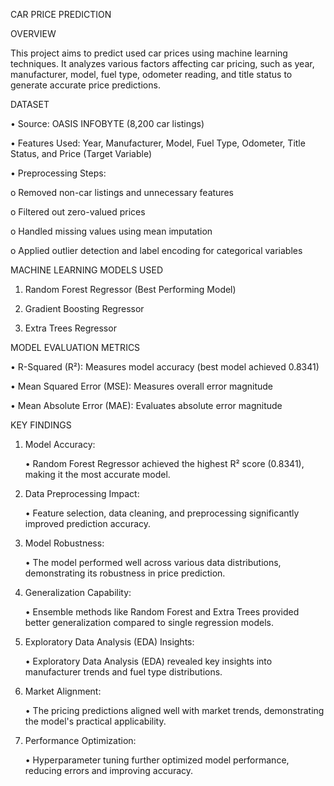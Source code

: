 CAR PRICE PREDICTION

OVERVIEW

This project aims to predict used car prices using machine learning techniques. It analyzes various factors affecting car pricing, such as year, manufacturer, model, fuel type, odometer reading, and title status to generate accurate price predictions.

DATASET

•	Source: OASIS INFOBYTE (8,200 car listings)

•	Features Used: Year, Manufacturer, Model, Fuel Type, Odometer, Title Status, and Price (Target Variable)

•	Preprocessing Steps:

o	Removed non-car listings and unnecessary features

o	Filtered out zero-valued prices

o	Handled missing values using mean imputation

o	Applied outlier detection and label encoding for categorical variables

MACHINE LEARNING MODELS USED

1.	Random Forest Regressor (Best Performing Model)

2.	Gradient Boosting Regressor

3.	Extra Trees Regressor

MODEL EVALUATION METRICS

•	R-Squared (R²): Measures model accuracy (best model achieved 0.8341)

•	Mean Squared Error (MSE): Measures overall error magnitude

•	Mean Absolute Error (MAE): Evaluates absolute error magnitude

KEY FINDINGS

1. Model Accuracy:

   •	Random Forest Regressor achieved the highest R² score (0.8341), making it the most accurate model.

2. Data Preprocessing Impact:
   
   •	Feature selection, data cleaning, and preprocessing significantly improved prediction accuracy.

3. Model Robustness:
   
   •	The model performed well across various data distributions, demonstrating its robustness in price prediction.

4. Generalization Capability:
   
   •	Ensemble methods like Random Forest and Extra Trees provided better generalization compared to single regression models.

5. Exploratory Data Analysis (EDA) Insights:
    
   •	Exploratory Data Analysis (EDA) revealed key insights into manufacturer trends and fuel type distributions.

6. Market Alignment:
    
   •	The pricing predictions aligned well with market trends, demonstrating the model's practical applicability.

7. Performance Optimization:

   •	Hyperparameter tuning further optimized model performance, reducing errors and improving accuracy.


